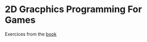 2D Gracphics Programming For Games
==============================

Exercices from the [book](http://www.2dgraphicsprogramming.com/)
